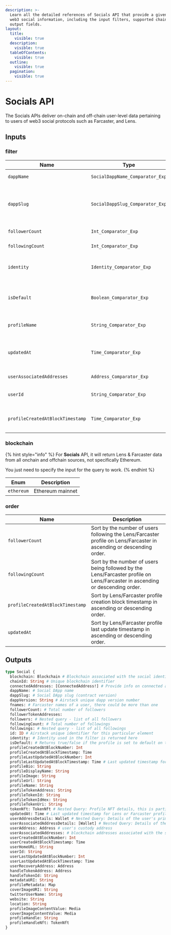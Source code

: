 ```yaml
---
description: >-
  Learn all the detailed references of Socials API that provide a given user's
  web3 social information, including the input filters, supported chains, and
  output fields.
layout:
  title:
    visible: true
  description:
    visible: true
  tableOfContents:
    visible: true
  outline:
    visible: true
  pagination:
    visible: true
---
```


# Socials API

The Socials APIs deliver on-chain and off-chain user-level data pertaining to users of web3 social protocols such as Farcaster, and Lens.

## Inputs

### filter

| Name                             | Type                            | Description                                                                                                    |
| -------------------------------- | ------------------------------- | -------------------------------------------------------------------------------------------------------------- |
| `dappName`                       | `SocialDappName_Comparator_Exp` | Social DApp name – lens, farcaster                                                                             |
| `dappSlug`                       | `SocialDappSlug_Comparator_Exp` | Social DApp slug (contract version) – lens\_polygon, lens\_v2\_polygon, farcaster\_optimism, farcaster\_goerli |
| `followerCount`                  | `Int_Comparator_Exp`            | Total number of followers                                                                                      |
| `followingCount`                 | `Int_Comparator_Exp`            | Total number of followings                                                                                     |
| `identity`                       | `Identity_Comparator_Exp`       | Identity: blockchain address, domain name, social identity                                                     |
| `isDefault`                      | `Boolean_Comparator_Exp`        | True/false if the profile is set to default on the corresponding dApp                                          |
| `profileName`                    | `String_Comparator_Exp`         | Profile name on the social app (prefix not required)                                                           |
| `updatedAt`                      | `Time_Comparator_Exp`           | Last timestamp when Lens/Farcaster profile was updated                                                         |
| `userAssociatedAddresses`        | `Address_Comparator_Exp`        | Any associated Wallet address                                                                                  |
| `userId`                         | `String_Comparator_Exp`         | user ID on the social app (prefix not required)                                                                |
| `profileCreatedAtBlockTimestamp` | `Time_Comparator_Exp`           | block timestamp when Lens/Farcaster profile was created                                                        |

### blockchain

{% hint style="info" %}
For **Socials** API, it will return Lens & Farcaster data from all onchain and offchain sources, not specifically Ethereum.

You just need to specify the input for the query to work.
{% endhint %}

| Enum       | Description      |
| ---------- | ---------------- |
| `ethereum` | Ethereum mainnet |

### order

| Name                             | Description                                                                                                                  |
| -------------------------------- | ---------------------------------------------------------------------------------------------------------------------------- |
| `followerCount`                  | Sort by the number of users following the Lens/Farcaster profile on Lens/Farcaster in ascending or descending order.         |
| `followingCount`                 | Sort by the number of users being followed by the Lens/Farcaster profile on Lens/Farcaster in ascending or descending order. |
| `profileCreatedAtBlockTimestamp` | Sort by Lens/Farcaster profile creation block timestamp in ascending or descending order.                                    |
| `updatedAt`                      | Sort by Lens/Farcaster profile last update timestamp in ascending or descending order.                                       |

## Outputs

```graphql
type Social {
  blockchain: Blockchain # Blockchain associated with the social identity
  chainId: String # Unique blockchain identifier
  connectedAddresses: [ConnectedAddress!] # Provide info on connected addresses, including address and blockchain
  dappName: # Social DApp name
  dappSlug: # Social DApp slug (contract version)
  dappVersion: String # Airstack unique dapp version number
  fnames: # Farcaster names of a user, there could be more than one
  followerCount: # Total number of followers
  followerTokenAddresses:
  followers: # Nested query - list of all followers
  followingCount: # Total number of followings
  followings: # Nested query - list of all followings
  id: ID # Airstack unique identifier for this particular element
  identity: # Identity used in the filter is returned here
  isDefault: # Returns true/false if the profile is set to default on the corresponding dApp
  profileCreatedAtBlockNumber: Int
  profileCreatedAtBlockTimestamp: Time
  profileLastUpdatedAtBlockNumber: Int
  profileLastUpdatedAtBlockTimestamp: Time # Last updated timestamp for Lens. For Farcaster, this value will be equal to `profileCreatedAtBlockTimestamp`. To get last updated timestamp for Farcaster, use `updatedAt`.
  profileBio: String
  profileDisplayName: String
  profileImage: String
  profileUrl: String
  profileName: String
  profileTokenAddress: String
  profileTokenId: String
  profileTokenIdHex: String
  profileTokenUri: String
  tokenNft: TokenNft # Nested Query: Profile NFT details, this is particularly for Lens Profile NFT, Farcaster will return `null`
  updatedAt: Time # Last updated timestamp for Lens or Farcaster profile. This will change whenever profile image is changed, bio is changed, or followers/followings number increase/decrease, etc.
  userAddressDetails: Wallet # Nested Query: Details of the user's primary address – domains, socials, XMTP, token balances
  userAssociatedAddressDetails: [Wallet] # Nested Query: Details of the user's associated addresses to the social profile – domains, socials, XMTP, token balances
  userAddress: Address # user's custody address
  userAssociatedAddresses: # blockchain addresses associated with the social profile (inclduding custody address + connected addresses)
  userCreatedAtBlockNumber: Int
  userCreatedAtBlockTimestamp: Time
  userHomeURL: String
  userId: String
  userLastUpdatedAtBlockNumber: Int
  userLastUpdatedAtBlockTimestamp: Time
  userRecoveryAddress: Address
  handleTokenAddress: Address
  handleTokenId: String
  metadataURI: String
  profileMetadata: Map
  coverImageURI: String
  twitterUserName: String
  website: String
  location: String
  profileImageContentValue: Media
  coverImageContentValue: Media
  profileHandle: String
  profileHandleNft: TokenNft
}
```
